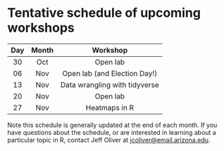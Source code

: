 # Tentative schedule of upcoming workshops

| Day | Month | Workshop                          |
|:---:|:-----:|:---------------------------------:|
| 30  | Oct   | Open lab                          |
| 06  | Nov   | Open lab (and Election Day!)      |
| 13  | Nov   | Data wrangling with tidyverse     |
| 20  | Nov   | Open lab                          |
| 27  | Nov   | Heatmaps in R                     |

Note this schedule is generally updated at the end of each month. If you have questions about the schedule, or are interested in learning about a particular topic in R, contact Jeff Oliver at [jcoliver@email.arizona.edu](mailto:jcoliver@email.arizona.edu?subject=R%20workshop%20inquiry).

